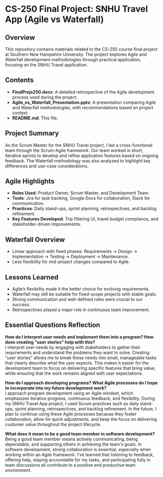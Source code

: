 # CS-250 Final Project: SNHU Travel App (Agile vs Waterfall)

## Overview  
This repository contains materials related to the CS-250 course final project at Southern New Hampshire University. The project explores Agile and Waterfall development methodologies through practical application, focusing on the SNHU Travel application.

## Contents  
- **FinalProjs250.docx**: A detailed retrospective of the Agile development process used during the project.  
- **Agile_vs_Waterfall_Presentation.pptx**: A presentation comparing Agile and Waterfall methodologies, with recommendations based on project context.  
- **README.md**: This file.

## Project Summary  
As the Scrum Master for the SNHU Travel project, I led a cross-functional team through the Scrum-Agile framework. Our team worked in short, iterative sprints to develop and refine application features based on ongoing feedback. The Waterfall methodology was also analyzed to highlight key differences and use-case considerations.

## Agile Highlights  
- **Roles Used**: Product Owner, Scrum Master, and Development Team.  
- **Tools**: Jira for task tracking, Google Docs for collaboration, Slack for communication.  
- **Practices**: Daily stand-ups, sprint planning, retrospectives, and backlog refinement.  
- **Key Features Developed**: Trip filtering UI, travel budget compliance, and stakeholder-driven improvements.

## Waterfall Overview  
- Linear approach with fixed phases: Requirements → Design → Implementation → Testing → Deployment → Maintenance.  
- Less flexibility for mid-project changes compared to Agile.

## Lessons Learned  
- Agile’s flexibility made it the better choice for evolving requirements.  
- Waterfall may still be suitable for fixed-scope projects with stable goals.  
- Strong communication and well-defined roles were crucial to our success.  
- Retrospectives played a major role in continuous team improvement.

## Essential Questions Reflection

**How do I interpret user needs and implement them into a program? How does creating “user stories” help with this?**  
I interpret user needs by engaging with stakeholders to gather their requirements and understand the problems they want to solve. Creating “user stories” allows me to break these needs into small, manageable tasks that clearly describe what the user expects. This makes it easier for the development team to focus on delivering specific features that bring value, while ensuring that the work remains aligned with user expectations.

**How do I approach developing programs? What Agile processes do I hope to incorporate into my future development work?**  
I approach program development using an Agile mindset, which emphasizes iterative progress, continuous feedback, and flexibility. During my SNHU Travel App project, I used Scrum practices such as daily stand-ups, sprint planning, retrospectives, and backlog refinement. In the future, I plan to continue using these Agile processes because they foster collaboration, allow for quick adjustments, and keep the focus on delivering customer value throughout the project lifecycle.

**What does it mean to be a good team member in software development?**  
Being a good team member means actively communicating, being dependable, and supporting others in achieving the team's goals. In software development, strong collaboration is essential, especially when working within an Agile framework. I’ve learned that listening to feedback, offering help, staying accountable for my tasks, and participating fully in team discussions all contribute to a positive and productive team environment.
